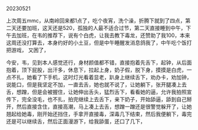 20230521

上次周五mmc，从南岭回来都1点了，吃个夜宵，洗个澡，折腾下就到了四点，第二天还要加班，这天还是520，孤独的人最不适合过节，第二天直接睡到中午，下午去加班，在韦的推荐下，说有个白虎，让我去教下毒龙，还赞助了我100，本来这周还没打算去，本身约好的小土豆，但是中午睡醒发消息鸽我了，中午吃个饭打把游戏， 又困了，

今安，韦，见到本人感觉还行，身材颜值都不错，直接抱着先舌下，起钟，从后面抱着，顶下屁股，出汗多，休息下，拉起上身，奶子假，脱下身，摸摸是白虎，一点不扎，她看了下手机，这时灯光看着显老，趴身上继续舌下，劝办卡，劝加钟，说能口，但是我坚定不加，一直去舌，她也就不说了，让她躺下，张开腿凑上去舌，想蹭，但是会被握住，让她伸出舌头，猛烈舌下，看看她的逼，允许我拍照宣传下，完全没毛，也不扎，拍完继续上去舌下，亲下奶子，开始舔逼，舔到自己掰开，然后直接含住，直接高潮，马上凑上去舌，想蹭一蹭还是很警觉躲开了，让她翘起给她毒，刚开始还挡住，手拿开直接毒，深毒几下结束，然后我便躺下，毒完还是可以继续舌，然后正面漫游下，给我舔蛋，还口了几下，